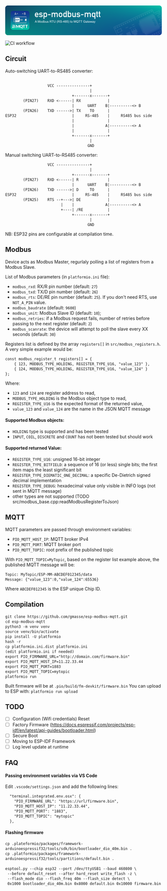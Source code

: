 ![esp-modbus-mqtt: A Modbus RTU (RS-485) to MQTT Gateway (based on ESP32)](./assets/banner.png)

![CI workflow](https://github.com/gmasse/esp-modbus-mqtt/actions/workflows/ci.yml/badge.svg)

## Circuit

Auto-switching UART-to-RS485 converter:
```

                   VCC ---------------+
                                      |
                              +-------x-------+
        (PIN27)    RXD <------| RX            |
                              |      UART    B|----------<> B
        (PIN26)    TXD ------>| TX    TO      |
ESP32                         |     RS-485    |     RS485 bus side
                              |               |
                              |              A|----------<> A
                              |               |
                              +-------x-------+
                                      |
                                     GND
```
Manual switching UART-to-RS485 converter:
```
                   VCC ---------------+
                                      |
                              +-------x-------+
        (PIN27)    RXD <------| R             |
                              |      UART    B|----------<> B
        (PIN26)    TXD ------>| D     TO      |
ESP32                         |     RS-485    |     RS485 bus side
        (PIN25)    RTS --+--->| DE            |
                         |    |              A|----------<> A
                         +----| /RE           |
                              +-------x-------+
                                      |
                                     GND
```
NB: ESP32 pins are configurable at compilation time.

## Modbus

Device acts as Modbus Master, regurlaly polling a list of registers from a Modbus Slave.

List of Modbus parameters (in `platformio.ini` file):
 - `modbus_rxd`: RX/R pin number (default: `27`)
 - `modbus_txd`: TX/D pin number (default: `26`)
 - `modbus_rts`: DE/RE pin number (default: `25`). If you don't need RTS, use `NOT_A_PIN` value.
 - `modbus_baudrate` (default: `9600`)
 - `modbus_unit`: Modbus Slave ID (default: `10`);
 - `modbus_retries`: if a Modbus request fails, number of retries before passing to the next register (default: `2`)
 - `modbus_scanrate`: the device will attempt to poll the slave every XX seconds (default: `30`)

Registers list is defined by the array `registers[]` in `src/modbus_registers.h`.
A very simple example would be:
```
const modbus_register_t registers[] = {
    { 123, MODBUS_TYPE_HOLDING, REGISTER_TYPE_U16, "value_123" },
    { 124, MODBUS_TYPE_HOLDING, REGISTER_TYPE_U16, "value_124" }
};
```
Where:
 - `123` and `124` are register address to read,
 - `MODBUS_TYPE_HOLDING` is the Modbus object type to read,
 - `REGISTER_TYPE_U16` is the expected format of the returned value,
 - `value_123` and `value_124` are the name in the JSON MQTT message

#### Supported Modbus objects:
 - `HOLDING` type is supported and has been tested
 - `INPUT`, `COIL`, `DISCRETE` and `COUNT` has not been tested but should work

#### Supported returned Value:
 - `REGISTER_TYPE_U16`: unsigned 16-bit integer
 - `REGISTER_TYPE_BITFIELD`: a sequence of 16 (or less) single bits; the first item maps the least significant bit
 - `REGISTER_TYPE_DIEMATIC_ONE_DECIMAL`: a specific De-Dietrich signed decimal implementation
 - `REGISTER_TYPE_DEBUG`: hexadecimal value only visible in INFO logs (not sent in MQTT message)
 - other types are not supported (TODO src/modbus_base.cpp:readModbusRegisterToJson)

## MQTT

MQTT parameters are passed through environment variables:
 - `PIO_MQTT_HOST_IP`: MQTT broker IPv4
 - `PIO_MQTT_PORT`: MQTT broker port
 - `PIO_MQTT_TOPIC`: root prefix of the published topic

With `PIO_MQTT_TOPIC=MyTopic`, based on the register list example above, the published MQTT message will be:
```
Topic: MyTopic/ESP-MM-ABCDEF012345/data
Message: {"value_123":0,"value_124":65536}
```
Where `ABCDEF012345` is the ESP unique Chip ID.

## Compilation

```
git clone https://github.com/gmasse/esp-modbus-mqtt.git
cd esp-modbus-mqtt
python3 -m venv venv
source venv/bin/activate
pip install -U platformio
hash -r
cp platformio.ini.dist platformio.ini
(edit platformio.ini if needed)
export PIO_FIRMWARE_URL="http://domain.com/firmware.bin"
export PIO_MQTT_HOST_IP=11.22.33.44
export PIO_MQTT_PORT=1883
export PIO_MQTT_TOPIC=mytopic
platformio run
```

Built firmware will be at `.pio/build/fm-devkit/firmware.bin`
You can upload to ESP with: `platformio run upload`

## TODO

- [ ] Configuration (Wifi credentials) Reset
- [ ] Factory Firmware (https://docs.espressif.com/projects/esp-idf/en/latest/api-guides/bootloader.html)
- [ ] Secure Boot
- [ ] Moving to ESP-IDF Framework
- [ ] Log level update at runtime

## FAQ
#### Passing environment variables via VS Code
Edit `.vscode/settings.json` and add the following lines:
```
  "terminal.integrated.env.osx": {
    "PIO_FIRMWARE_URL": "https://url/firmware.bin",
    "PIO_MQTT_HOST_IP": "11.22.33.44",
    "PIO_MQTT_PORT": "1883",
    "PIO_MQTT_TOPIC": "mytopic"
  },
```

#### Flashing firmware
```
cp .plateformio/packages/framework-arduinoespressif32/tools/sdk/bin/bootloader_dio_40m.bin .
cp .platformio/packages/framework-arduinoespressif32/tools/partitions/default.bin .

esptool.py --chip esp32 --port /dev/ttyUSB1 --baud 460800 \
 --before default_reset --after hard_reset write_flash -z \
 --flash_mode dio --flash_freq 40m --flash_size detect \
 0x1000 bootloader_dio_40m.bin 0x8000 default.bin 0x10000 firmware.bin
```
